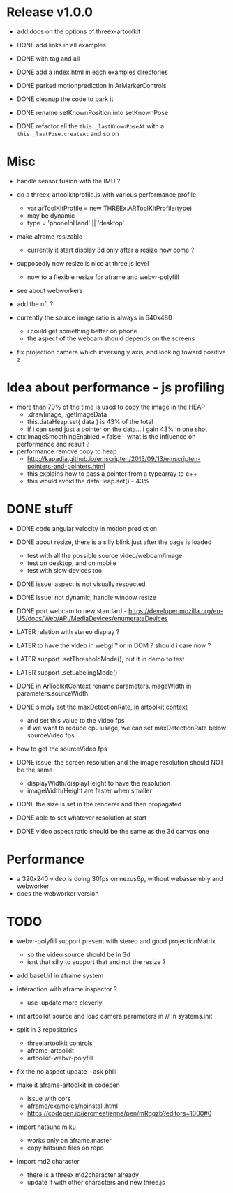 # Release v1.0.0
- add docs on the options of threex-artoolkit

- DONE add links in all examples
- DONE with tag and all
- DONE add a index.html in each examples directories

- DONE parked motionprediction in ArMarkerControls
- DONE cleanup the code to park it
- DONE rename setKnownPosition into setKnownPose
- DONE refactor all the ```this._lastKnownPoseAt``` with a ```this._lastPose.createAt```
  and so on

# Misc
- handle sensor fusion with the IMU ?
- do a threex-artoolkitprofile.js with various performance profile
  - var arToolKitProfile = new THREEx.ARToolKitProfile(type)
  - may be dynamic 
  - type = 'phoneInHand' || 'desktop'
  

- make aframe resizable
  - currently it start display 3d only after a resize how come ?

- supposedly now resize is nice at three.js level
  - now to a flexible resize for aframe and webvr-polyfill

- see about webworkers
- add the nft ?

- currently the source image ratio is always in 640x480
  - i could get something better on phone
  - the aspect of the webcam should depends on the screens

- fix projection camera which inversing y axis, and looking toward positive z

# Idea about performance - js profiling
- more than 70% of the time is used to copy the image in the HEAP
  - .drawImage, .getImageData
  - this.dataHeap.set( data ) is 43% of the total
  - if i can send just a pointer on the data... i gain 43% in one shot
- ctx.imageSmoothingEnabled = false - what is the influence on performance and result ?
- performance remove copy to heap
  - http://kapadia.github.io/emscripten/2013/09/13/emscripten-pointers-and-pointers.html
  - this explains how to pass a pointer from a typearray to c++ 
  - this would avoid the dataHeap.set() - 43%
  
# DONE stuff
- DONE code angular velocity in motion prediction
- DONE about resize, there is a silly blink just after the page is loaded
  - test with all the possible source video/webcam/image
  - test on desktop, and on mobile
  - test with slow devices too
- DONE issue: aspect is not visually respected
- DONE issue: not dynamic, handle window resize
- DONE port webcam to new standard - https://developer.mozilla.org/en-US/docs/Web/API/MediaDevices/enumerateDevices
- LATER relation with stereo display ?
- LATER to have the video in webgl ? or in DOM ? should i care now ?
- LATER support .setThresholdMode(), put it in demo to test
- LATER support .setLabelingMode()


- DONE in ArToolkitContext rename parameters.imageWidth in parameters.sourceWidth
- DONE simply set the maxDetectionRate, in artoolkit context
  - and set this value to the video fps
  - if we want to reduce cpu usage, we can set maxDetectionRate below sourceVideo fps
- how to get the sourceVideo fps
- DONE issue: the screen resolution and the image resolution should NOT be the same
  - displayWidth/displayHeight to have the resolution
  - imageWidth/Height are faster when smaller
- DONE the size is set in the renderer and then propagated
- DONE able to set whatever resolution at start
- DONE video aspect ratio should be the same as the 3d canvas one

# Performance
- a 320x240 video is doing 30fps on nexus6p, without webassembly and webworker
- does the webworker version 

# TODO
- webvr-polyfill support present with stereo and good projectionMatrix
  - so the video source should be in 3d
  - isnt that silly to support that and not the resize ?
- add baseUrl in aframe system
- interaction with aframe inspector ?
  - use .update more cleverly
- init artoolkit source and load camera parameters in // in systems.init
- split in 3 repositories
  - three.artoolkit controls
  - aframe-artoolkit
  - artoolkit-webvr-polyfill
- fix the no aspect update - ask phill
- make it aframe-artoolkit in codepen
  - issue with cors
  - aframe/examples/noinstall.html
  - https://codepen.io/jeromeetienne/pen/mRqqzb?editors=1000#0
  
- import hatsune miku
  - works only on aframe.master
  - copy hatsune files on repo
- import md2 character
  - there is a threex md2character already
  - update it with other characters and new three.js
